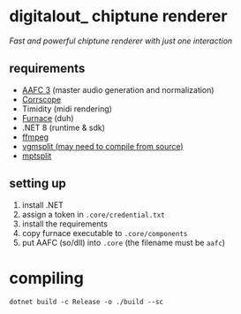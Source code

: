 # digitalout_ chiptune renderer
*Fast and powerful chiptune renderer with just one interaction*

## requirements
- [AAFC 3](https://github.com/architectnt/aafc) (master audio generation and normalization)
- [Corrscope](https://github.com/corrscope/corrscope)
- Timidity (midi rendering)
- [Furnace](https://github.com/tildearrow/furnace) (duh)
- .NET 8 (runtime & sdk)
- [ffmpeg](https://www.ffmpeg.org/)
- [vgmsplit (may need to compile from source)](https://github.com/nyanpasu64/vgmsplit)
- [mptsplit](https://github.com/architectnt/mptsplit)

## setting up
1. install .NET
2. assign a token in `.core/credential.txt`
3. install the requirements
4. copy furnace executable to `.core/components`
5. put AAFC (so/dll) into `.core` (the filename must be `aafc`)

# compiling
```
dotnet build -c Release -o ./build --sc
```
